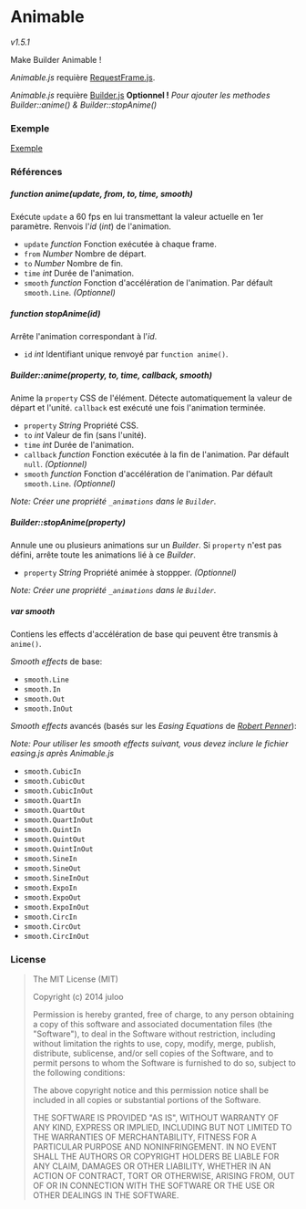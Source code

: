 # Animable

_v1.5.1_

Make Builder Animable !

_Animable.js_ requière [RequestFrame.js](https://github.com/JWhile/RequestFrame.js).

_Animable.js_ requière [Builder.js](https://github.com/JWhile/Builder.js) **Optionnel !** _Pour ajouter les methodes Builder::anime() & Builder::stopAnime()_

### Exemple

[Exemple](http://jwhile.github.io/#Animable)

### Références

##### function anime(update, from, to, time, smooth)

Exécute `update` a 60 fps en lui transmettant la valeur actuelle en 1er paramètre.
Renvois l'_id_ (_int_) de l'animation.

* `update` _function_ Fonction exécutée à chaque frame.
* `from` _Number_ Nombre de départ.
* `to` _Number_ Nombre de fin.
* `time` _int_ Durée de l'animation.
* `smooth` _function_ Fonction d'accélération de l'animation. Par défault `smooth.Line`. _(Optionnel)_

##### function stopAnime(id)

Arrête l'animation correspondant à l'_id_.

* `id` _int_ Identifiant unique renvoyé par `function anime()`.

##### Builder::anime(property, to, time, callback, smooth)

Anime la `property` CSS de l'élément.
Détecte automatiquement la valeur de départ et l'unité.
`callback` est exécuté une fois l'animation terminée.

* `property` _String_ Propriété CSS.
* `to` _int_ Valeur de fin (sans l'unité).
* `time` _int_ Durée de l'animation.
* `callback` _function_ Fonction exécutée à la fin de l'animation. Par défault `null`. _(Optionnel)_
* `smooth` _function_ Fonction d'accélération de l'animation. Par défault `smooth.Line`. _(Optionnel)_

_Note: Créer une propriété `_animations` dans le `Builder`._

##### Builder::stopAnime(property)

Annule une ou plusieurs animations sur un _Builder_.
Si `property` n'est pas défini, arrête toute les animations lié à ce _Builder_.

* `property` _String_ Propriété animée à stoppper. _(Optionnel)_

_Note: Créer une propriété `_animations` dans le `Builder`._

##### var smooth

Contiens les effects d'accélération de base qui peuvent être transmis à `anime()`.

_Smooth effects_ de base:

* `smooth.Line`
* `smooth.In`
* `smooth.Out`
* `smooth.InOut`

_Smooth effects_ avancés (basés sur les _Easing Equations_ de _[Robert Penner](http://robertpenner.com/easing/)_):

_Note: Pour utiliser les smooth effects suivant, vous devez inclure le fichier easing.js après Animable.js_

* `smooth.CubicIn`
* `smooth.CubicOut`
* `smooth.CubicInOut`
* `smooth.QuartIn`
* `smooth.QuartOut`
* `smooth.QuartInOut`
* `smooth.QuintIn`
* `smooth.QuintOut`
* `smooth.QuintInOut`
* `smooth.SineIn`
* `smooth.SineOut`
* `smooth.SineInOut`
* `smooth.ExpoIn`
* `smooth.ExpoOut`
* `smooth.ExpoInOut`
* `smooth.CircIn`
* `smooth.CircOut`
* `smooth.CircInOut`

### License

> The MIT License (MIT)
> 
> Copyright (c) 2014 juloo
> 
> Permission is hereby granted, free of charge, to any person obtaining a copy of
> this software and associated documentation files (the "Software"), to deal in
> the Software without restriction, including without limitation the rights to
> use, copy, modify, merge, publish, distribute, sublicense, and/or sell copies of
> the Software, and to permit persons to whom the Software is furnished to do so,
> subject to the following conditions:
> 
> The above copyright notice and this permission notice shall be included in all
> copies or substantial portions of the Software.
> 
> THE SOFTWARE IS PROVIDED "AS IS", WITHOUT WARRANTY OF ANY KIND, EXPRESS OR
> IMPLIED, INCLUDING BUT NOT LIMITED TO THE WARRANTIES OF MERCHANTABILITY, FITNESS
> FOR A PARTICULAR PURPOSE AND NONINFRINGEMENT. IN NO EVENT SHALL THE AUTHORS OR
> COPYRIGHT HOLDERS BE LIABLE FOR ANY CLAIM, DAMAGES OR OTHER LIABILITY, WHETHER
> IN AN ACTION OF CONTRACT, TORT OR OTHERWISE, ARISING FROM, OUT OF OR IN
> CONNECTION WITH THE SOFTWARE OR THE USE OR OTHER DEALINGS IN THE SOFTWARE.
